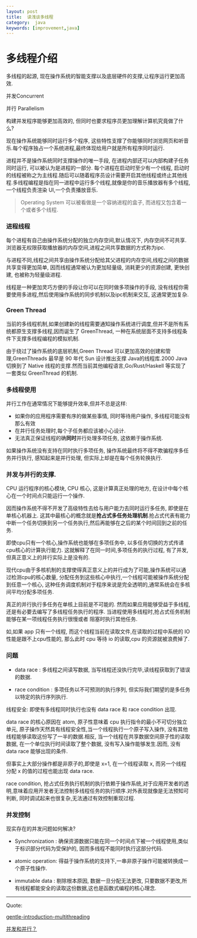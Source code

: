 ```yaml
---
layout: post
title:  读浅谈多线程
category:  java
keywords: [improvement,java]
---
```



# 多线程介绍  

多线程的起源, 现在操作系统的智能支撑以及底层硬件的支撑,让程序运行更加高效. 

并发Concurrent  

并行 Parallelism
 
构建并发程序能够更加高效的, 但同时也要求程序员更加理解计算机究竟做了什么? 

现在操作系统能够同时运行多个程序, 这些特性支撑了你能够同时浏览网页和听音乐.每个程序独占一个系统进程,最终体现给用户就是所有程序同时运行.  

进程并不是操作系统同时支撑操作的唯一手段, 在进程内部还可以内部构建子任务同时运行, 可以被认为是进程的一部分. 每个进程在启动时至少有一个线程, 启动时的线程被称之为主线程.随后可以随着程序员设计需要开启其他线程或终止其他线程.多线程编程是指在同一进程中运行多个线程,就像是你的音乐播放器有多个线程, 一个线程负责渲染 UI,一个负责播放音乐.  

> Operating System 可以被看做是一个容纳进程的盒子, 而进程又包含着一个或者多个线程.

### 进程线程  

每个进程有自己由操作系统分配的独立内存空间,默认情况下, 内存空间不可共享. 浏览器无权限获取播放器的内存空间,进程之间共享数据的方式称为ipc.

与进程不同,线程之间共享由操作系统分配给其父进程的内存空间,线程之间的数据共享变得更加简单, 因而线程通常被认为更加轻量级, 消耗更少的资源创建, 更快创建, 也被称为轻量级进程.   

线程是一种更加灵巧方便的手段让你可以在同时做多项操作的手段, 没有线程你需要使用多进程,然后使用操作系统的同步机制以及ipc机制来交互, 这通常更加复杂.   

### Green Thread 

当前的多线程机制,如果创建新的线程需要通知操作系统进行调度,但并不是所有系统都原生支撑多线程,因而诞生了 GreenThread, 一种在系统层面不支持多线程条件下支撑多线程编程的模拟机制.

由于绕过了操作系统的底层机制,Green Thread 可以更加高效的创建和管理,GreenThreads 最早是 90 年代 Sun 设计推出支撑 Java的线程库.2000 Java切换到了 Native 线程的支撑.然而当前其他编程语言,Go/Rust/Haskell 等实现了一套类似 GreenThread 的机制. 

### 多线程使用  

并行工作在通常情况下能够提升效率,但并不总是这样: 
* 如果你的应用程序需要有序的做某些事情, 同时等待用户操作, 多线程可能没有那么有效         
* 在并行任务处理时,每个子任务都应该被小心设计.               
* 无法真正保证线程的确**同时**并行处理多项任务, 这依赖于操作系统.  

如果操作系统没有支持在同时执行多项任务, 操作系统最终将不得不欺骗程序多任务并行执行, 感知起来是并行处理, 但实际上却是在每个任务轮换执行.  

### 并发与并行的支撑.   

CPU 运行程序的核心模块, CPU 核心, 这是计算真正处理的地方, 在设计中每个核心在一个时间点只能运行一个操作.  

因而操作系统不得不开发了高级特性去给与用户能力去同时运行多任务, 即使是在单核心机器上. 这其中最核心的概念就是**抢占式多任务处理机制**.抢占式代表有能力中断一个任务切换到另一个任务执行,然后再能够在之后的某个时间回到之前的任务.   

即使cpu只有一个核心,操作系统也能够在多项任务中, 以多任务切换的方式传递cpu核心的计算执行能力. 这就解释了在同一时间,多项任务的执行过程, 有了并发, 但真正意义上的并行实际上是没有的.

现代cpu由于多核机制的支撑使得真正意义上的并行成为了可能,操作系统可以通过检测cpu的核心数量, 分配任务到这些核心中执行,一个线程可能被操作系统分配到任意一个核心, 这种任务调度机制对于程序来说是完全透明的,通常系统会在多核间平均分配多项任务.  

真正的并行执行多任务在单核上目前是不可能的. 然而如果应用能够受益于多线程, 还是有必要去编写了多线程任务执行的程序. 当进程使用多线程时,抢占式任务机制能够在某一项线程任务执行很慢或者
阻塞时执行其他任务.   

如,如果 app 只有一个线程, 而这个线程当前在读取文件,在读取的过程中系统的 IO 性能是跟不上cpu性能的, 那么此时 cpu 等待 io 的读取,cpu 的资源就被浪费掉了.

### 问题

* data race : 多线程之间读写数据, 当写线程还没执行完毕,读线程获取到了错误的数据.       

* race condition  : 多项任务以不可预测的执行序列, 但实际我们期望的是多任务以特定的执行序列执行.


线程安全: 即使有多线程同时执行也没有 data race 和 race condition 出现.  

data race 的核心原因在 atom, 原子性意味着 cpu 执行指令的最小不可切分独立单元, 原子操作天然具有线程安全性,当一个线程执行一个原子写入操作, 没有其他线程能够读取这份写了一半的数据.相反, 当一个线程在共享数据空间原子性的读取数据, 在一个单位执行时间读取了整个数据, 没有写入操作能够发生.因而, 没有 data race 能够出现的条件.  

但事实上大部分操作都是非原子的,即使是 x=1, 在一个线程读取 x, 而另一个线程分配 x 的值的过程也能出现 data race.  

race condition, 抢占式任务执行机制的执行依赖于操作系统,对于应用开发者的透明,意味着应用开发者无法控制多线程任务的执行顺序.对外表现就像是无法预知可判断, 同时调试起来也很复杂,无法通过有效控制重现过程.  

### 并发控制

现实存在的并发问题如何解决? 

* Synchronization : 确保资源数据只能在同一个时间点下被一个线程使用,类似于标识部分代码为受保护的,  因而多线程不能同时执行这部分代码.

* atomic operation: 得益于操作系统的支持下,一串非原子操作可能被转换成一个原子性操作.

* immutable data : 剔除根本原因, 数据一旦分配无法更改, 只要数据不更改,所有线程都能安全的读取这份数据,这也是函数式编程的核心理念.


***  

Quote: 

[gentle-introduction-multithreading](https://www.internalpointers.com/post/gentle-introduction-multithreading)

[并发和并行？](https://laike9m.com/blog/huan-zai-yi-huo-bing-fa-he-bing-xing,61/)